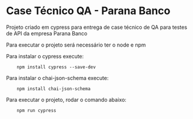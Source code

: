 # Case Técnico QA - Parana Banco
Projeto criado em cypress para entrega de case técnico de QA para testes de API da empresa Parana Banco

Para executar o projeto será necessário ter o node e npm

Para instalar o cypress execute:
```
    npm install cypress --save-dev
```

Para instalar o chai-json-schema execute:
```
    npm install chai-json-schema
``````

Para executar o projeto, rodar o comando abaixo:
```
    npm run cypress
```

